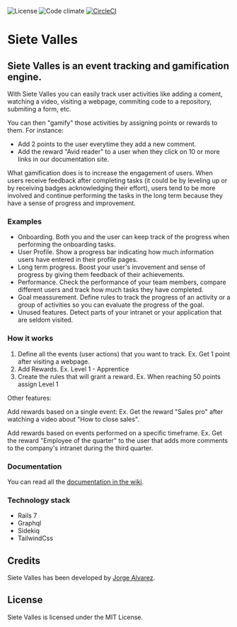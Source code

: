 ![License](https://img.shields.io/github/license/jorgegorka/siete-valles.svg)
![Code climate](https://img.shields.io/codeclimate/maintainability/jorgegorka/siete-valles.svg)
[![CircleCI](https://circleci.com/gh/jorgegorka/siete-valles.svg?style=svg)](https://app.circleci.com/projects/project-dashboard/github/jorgegorka/)

# Siete Valles

##  Siete Valles is an event tracking and gamification engine.

With Siete Valles you can easily track user activities like adding a coment, watching a video, visiting a webpage, commiting code to a repository, submiting a form, etc.

You can then "gamify" those activities by assigning points or rewards to them. For instance:

* Add 2 points to the user everytime they add a new comment.
* Add the reward "Avid reader" to a user when they click on 10 or more links in our documentation site.

What gamification does is to increase the engagement of users. When users receive feedback after completing tasks (it could be by leveling up or by receiving badges acknowledging their effort), users tend to be more involved and continue performing the tasks in the long term because they have a sense of progress and improvement.

### Examples

* Onboarding. Both you and the user can keep track of the progress when performing the onboarding tasks.
* User Profile. Show a progress bar indicating how much information users have entered in their profile pages.
* Long term progress. Boost your user's invovement and sense of progress by giving them feedback of their achievements.
* Performance. Check the performance of your team members, compare different users and track how much tasks they have completed.
* Goal meassurement. Define rules to track the progress of an activity or a group of activities so you can evaluate the progress of the goal.
* Unused features. Detect parts of your intranet or your application that are seldom visited.

### How it works

1. Define all the events (user actions) that you want to track. Ex. Get 1 point after visiting a webpage.
2. Add Rewards. Ex. Level 1 - Apprentice
3. Create the rules that will grant a reward. Ex. When reaching 50 points assign Level 1

Other features:

Add rewards based on a single event: Ex. Get the reward "Sales pro" after watching a video about "How to close sales".

Add rewards based on events performed on a specific timeframe. Ex. Get the reward "Employee of the quarter" to the user that adds more comments to the company's intranet during the third quarter.

### Documentation

You can read all the [documentation in the wiki](https://github.com/jorgegorka/siete-valles/wiki).

### Technology stack

* Rails 7
* Graphql
* Sidekiq
* TailwindCss

## Credits

Siete Valles has been developed by [Jorge Alvarez](https://www.alvareznavarro.es).

## License

Siete Valles is licensed under the MIT License.
